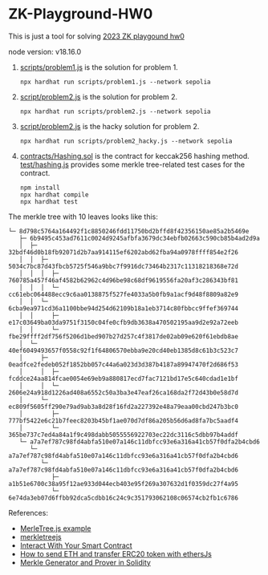 # ZK-Playground-HW0

This is just a tool for solving [2023 ZK playgound hw0](https://hackmd.io/@ChiHaoLu/zkplayground2-hw0)

node version: v18.16.0

1. [scripts/problem1.js](scripts/problem1.js) is the solution for problem 1.

   ```
   npx hardhat run scripts/problem1.js --network sepolia
   ```

2. [script/problem2.js](script/problem2.js) is the solution for problem 2.
   
   ```
   npx hardhat run scripts/problem2.js --network sepolia
   ```

3. [script/problem2.js](script/problem2.js) is the hacky solution for problem 2.
 
   ```
   npx hardhat run scripts/problem2_hacky.js --network sepolia
   ```

4. [contracts/Hashing.sol](contracts/Hashing.sol) is the contract for keccak256 hashing method. [test/hashing.js](test/hashing.js) provides some merkle tree-related test cases for the contract.

   ```
   npm install
   npx hardhat compile
   npx hardhat test
   ```

The merkle tree with 10 leaves looks like this:

```
└─ 8d798c5764a164492f1c8850246fdd11750bd2bffd8f42356150ae85a2b5469e
   ├─ 6b9495c453ad7611c0024d9245afbfa3679dc34ebfb02663c590cb85b4ad2d9a
   │  ├─ 32bdf46d0b18fb92071d2b7aa914115ef6202abd62fba94a0978ffff854e2f26
   │  │  ├─ 5034c7bc87d43fbcb5725f546a9bbc7f9916dc73464b2317c11318218368e72d
   │  │  │  ├─ 760785a457f46af4582b62962c4d96be98c68df9619556fa20af3c286343bf81
   │  │  │  └─ cc61ebc064488ecc9c6aa0138875f527fe4033a5b0fb9a1acf9d48f8809a82e9
   │  │  └─ 6cba9ea971cd36a1100bbe94d254d62109b18a1eb3714c80fbbcc9ffef369744
   │  │     ├─ e17c03649ba03da9751f3150c04fe0cfb9db3638a470502195aa9d2e92a72eeb
   │  │     └─ fbe29ffff2df756f5206d1bed907b27d257c4f3817de02ab09e620f61ebdb8ae
   │  └─ 40ef6049493657f0558c92f1f64806570ebba9e20cd40eb1385d8c61b3c523c7
   │     ├─ 0eadfce2fedeb052f1852bb057c44a6a023d3d387b4187a89947470f2d686f53
   │     │  ├─ fcddce24aa814fcae0054e69eb9a880817ecd7fac7121bd17e5c640cdad1e1bf
   │     │  └─ 2606e24a918d1226ad408a6552c50a3ba3e47eaf26ca168da2f72d43b0e58d7d
   │     └─ ec809f5605ff290e79ad9ab3a8d28f16fd2a227392e48a79eaa00cbd247b3bc0
   │        ├─ 777bf5422e6c21b7feec8203b45bf1ae070d7df86a205b56d6ad8fa7bc5aadf4
   │        └─ 365be737c7ed4a84a1f9c498dabb5055556922703ec22dc3116c5dbb97b4addf
   └─ a7a7ef787c98fd4abfa510e07a146c11dbfcc93e6a316a41cb57f0dfa2b4cbd6
      └─ a7a7ef787c98fd4abfa510e07a146c11dbfcc93e6a316a41cb57f0dfa2b4cbd6
         └─ a7a7ef787c98fd4abfa510e07a146c11dbfcc93e6a316a41cb57f0dfa2b4cbd6
            ├─ a1b51e6700c38a95f12ae933d044ecb403e95f269a307632d1f0359dc27f4a95
            └─ 6e74da3eb07d6ffbb92dca5cdbb16c24c9c351793062108c06574cb2fb1c6786
```

References:
- [MerleTree.js example](https://lab.miguelmota.com/merkletreejs/example/)
- [merkletreejs](https://github.com/merkletreejs/merkletreejs#Getting-started)
- [Interact With Your Smart Contract](https://www.web3.university/tracks/create-a-smart-contract/interact-with-your-smart-contract)
- [How to send ETH and transfer ERC20 token with ethersJs](https://www.youtube.com/watch?v=c8Pkz1NqWNw&ab_channel=CodeWithJoe)
- [Merkle Generator and Prover in Solidity](https://github.com/dmfxyz/murky)